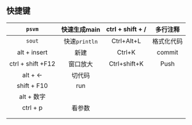 ## 快捷键



|      `psvm`       | 快速生成main  | ctrl + shift + / |  多行注释  |
| :---------------: | :-----------: | :--------------: | :--------: |
|      `sout`       | 快速`println` |    Ctrl+Alt+L    | 格式化代码 |
|   alt + insert    |     新建      |      Ctrl+K      |   commit   |
| ctrl + shift +F12 |   窗口放大    |   Ctrl+shift+K   |    Push    |
|     alt + <-      |    切代码     |                  |            |
|    shift + F10    |      run      |                  |            |
|    alt + 数字     |               |                  |            |
|     ctrl + p      |    看参数     |                  |            |
|                   |               |                  |            |
|                   |               |                  |            |

